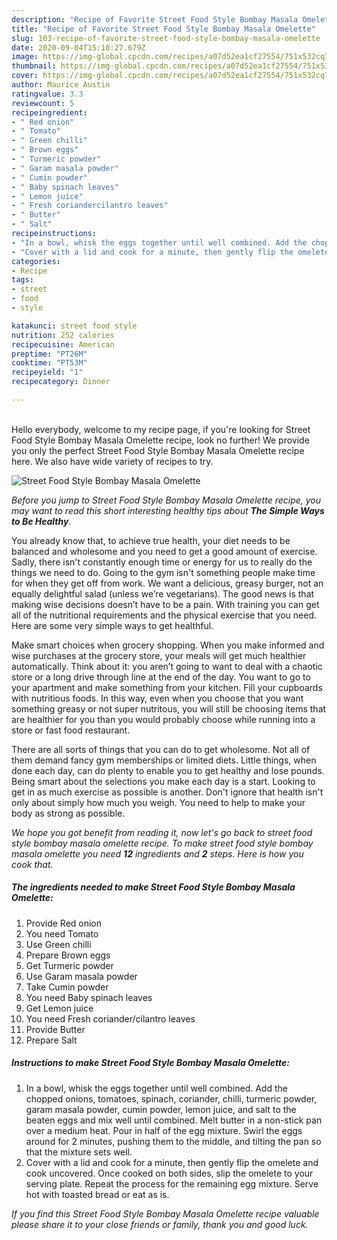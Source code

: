 ```yaml
---
description: "Recipe of Favorite Street Food Style Bombay Masala Omelette"
title: "Recipe of Favorite Street Food Style Bombay Masala Omelette"
slug: 103-recipe-of-favorite-street-food-style-bombay-masala-omelette
date: 2020-09-04T15:10:27.679Z
image: https://img-global.cpcdn.com/recipes/a07d52ea1cf27554/751x532cq70/street-food-style-bombay-masala-omelette-recipe-main-photo.jpg
thumbnail: https://img-global.cpcdn.com/recipes/a07d52ea1cf27554/751x532cq70/street-food-style-bombay-masala-omelette-recipe-main-photo.jpg
cover: https://img-global.cpcdn.com/recipes/a07d52ea1cf27554/751x532cq70/street-food-style-bombay-masala-omelette-recipe-main-photo.jpg
author: Maurice Austin
ratingvalue: 3.3
reviewcount: 5
recipeingredient:
- " Red onion"
- " Tomato"
- " Green chilli"
- " Brown eggs"
- " Turmeric powder"
- " Garam masala powder"
- " Cumin powder"
- " Baby spinach leaves"
- " Lemon juice"
- " Fresh coriandercilantro leaves"
- " Butter"
- " Salt"
recipeinstructions:
- "In a bowl, whisk the eggs together until well combined. Add the chopped onions, tomatoes, spinach, coriander, chilli, turmeric powder, garam masala powder, cumin powder, lemon juice, and salt to the beaten eggs and mix well until combined. Melt butter in a non-stick pan over a medium heat. Pour in half of the egg mixture. Swirl the eggs around for 2 minutes, pushing them to the middle, and tilting the pan so that the mixture sets well."
- "Cover with a lid and cook for a minute, then gently flip the omelete and cook uncovered. Once cooked on both sides, slip the omelete to your serving plate. Repeat the process for the remaining egg mixture. Serve hot with toasted bread or eat as is."
categories:
- Recipe
tags:
- street
- food
- style

katakunci: street food style 
nutrition: 252 calories
recipecuisine: American
preptime: "PT26M"
cooktime: "PT53M"
recipeyield: "1"
recipecategory: Dinner

---
```

<br>
Hello everybody, welcome to my recipe page, if you're looking for Street Food Style Bombay Masala Omelette recipe, look no further! We provide you only the perfect Street Food Style Bombay Masala Omelette recipe here. We also have wide variety of recipes to try.
<br>


![Street Food Style Bombay Masala Omelette](https://img-global.cpcdn.com/recipes/a07d52ea1cf27554/751x532cq70/street-food-style-bombay-masala-omelette-recipe-main-photo.jpg)

<i>Before you jump to Street Food Style Bombay Masala Omelette recipe, you may want to read this short interesting healthy tips about <strong>The Simple Ways to Be Healthy</strong>.</i>

You already know that, to achieve true health, your diet needs to be balanced and wholesome and you need to get a good amount of exercise. Sadly, there isn't constantly enough time or energy for us to really do the things we need to do. Going to the gym isn't something people make time for when they get off from work. We want a delicious, greasy burger, not an equally delightful salad (unless we’re vegetarians). The good news is that making wise decisions doesn’t have to be a pain. With training you can get all of the nutritional requirements and the physical exercise that you need. Here are some very simple ways to get healthful.

Make smart choices when grocery shopping. When you make informed and wise purchases at the grocery store, your meals will get much healthier automatically. Think about it: you aren’t going to want to deal with a chaotic store or a long drive through line at the end of the day. You want to go to your apartment and make something from your kitchen. Fill your cupboards with nutritious foods. In this way, even when you choose that you want something greasy or not super nutritous, you will still be choosing items that are healthier for you than you would probably choose while running into a store or fast food restaurant.

There are all sorts of things that you can do to get wholesome. Not all of them demand fancy gym memberships or limited diets. Little things, when done each day, can do plenty to enable you to get healthy and lose pounds. Being smart about the selections you make each day is a start. Looking to get in as much exercise as possible is another. Don't ignore that health isn't only about simply how much you weigh. You need to help to make your body as strong as possible. 


<i>We hope you got benefit from reading it, now let's go back to street food style bombay masala omelette recipe. To make street food style bombay masala omelette you need <strong>12</strong> ingredients and <strong>2</strong> steps. Here is how you cook that.
</i>

##### The ingredients needed to make Street Food Style Bombay Masala Omelette:

1. Provide  Red onion
1. You need  Tomato
1. Use  Green chilli
1. Prepare  Brown eggs
1. Get  Turmeric powder
1. Use  Garam masala powder
1. Take  Cumin powder
1. You need  Baby spinach leaves
1. Get  Lemon juice
1. You need  Fresh coriander/cilantro leaves
1. Provide  Butter
1. Prepare  Salt


##### Instructions to make Street Food Style Bombay Masala Omelette:

1. In a bowl, whisk the eggs together until well combined. Add the chopped onions, tomatoes, spinach, coriander, chilli, turmeric powder, garam masala powder, cumin powder, lemon juice, and salt to the beaten eggs and mix well until combined. Melt butter in a non-stick pan over a medium heat. Pour in half of the egg mixture. Swirl the eggs around for 2 minutes, pushing them to the middle, and tilting the pan so that the mixture sets well.
1. Cover with a lid and cook for a minute, then gently flip the omelete and cook uncovered. Once cooked on both sides, slip the omelete to your serving plate. Repeat the process for the remaining egg mixture. Serve hot with toasted bread or eat as is.


<i>If you find this Street Food Style Bombay Masala Omelette recipe valuable please share it to your close friends or family, thank you and good luck.</i>
